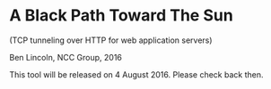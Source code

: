 # A Black Path Toward The Sun
(TCP tunneling over HTTP for web application servers)

Ben Lincoln, NCC Group, 2016

This tool will be released on 4 August 2016. Please check back then.


